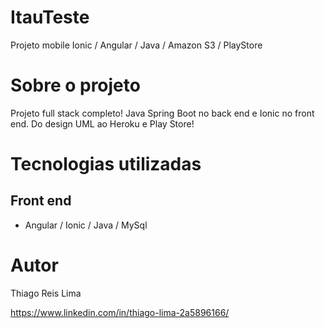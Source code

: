# ItauTeste
  Projeto mobile Ionic / Angular / Java / Amazon S3 / PlayStore

# Sobre o projeto

Projeto full stack completo! Java Spring Boot no back end e Ionic no front end. Do design UML ao Heroku e Play Store!

# Tecnologias utilizadas

## Front end
- Angular / Ionic / Java / MySql 

# Autor

Thiago Reis Lima

https://www.linkedin.com/in/thiago-lima-2a5896166/
